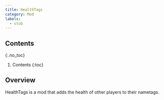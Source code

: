 ```yaml
---
title: HealthTags
category: Mod
labels:
  - stub
---
```

## Contents
{:.no_toc}
1. Contents
{:toc}

## Overview
HealthTags is a mod that adds the health of other players to their nametags.
